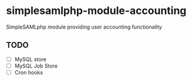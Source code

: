 # simplesamlphp-module-accounting
SimpleSAMLphp module providing user accounting functionality

## TODO
- [ ] MySQL store
- [ ] MySQL Job Store
- [ ] Cron hooks